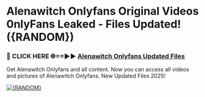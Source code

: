 # Alenawitch Onlyfans Original Videos 0nlyFans Leaked - Files Updated! ({RANDOM})

<h3>🔴 CLICK HERE 🌐==►► <a href="https://betterlinks.top/A2PfLJ" rel="nofollow">Alenawitch Onlyfans Updated Files</a></h3>

Get Alenawitch Onlyfans and all content. Now you can access all videos and pictures of Alenawitch Onlyfans. New Updated Files 2025!

[![{RANDOM}](https://i.imgur.com/ppqm5kG.gif)](https://betterlinks.top/A2PfLJ)